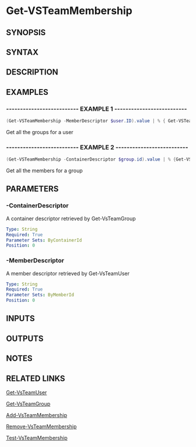 <!-- #include "./common/header.md" -->

# Get-VSTeamMembership

## SYNOPSIS

<!-- #include "./synopsis/Get-VSTeamMembership.md" -->

## SYNTAX

## DESCRIPTION

<!-- #include "./synopsis/Get-VSTeamMembership.md" -->

## EXAMPLES

### -------------------------- EXAMPLE 1 --------------------------

```PowerShell
(Get-VSTeamMembership -MemberDescriptor $user.ID).value | % { Get-VSTeamGroup -Descriptor $_.containerDescriptor }
```

Get all the groups for a user

### -------------------------- EXAMPLE 2 --------------------------

```PowerShell
(Get-VSTeamMembership -ContainerDescriptor $group.id).value | % {Get-VSTeamUser -Descriptor $_.memberDescriptor }
```

Get all the members for a group

## PARAMETERS

### -ContainerDescriptor

A container descriptor retrieved by Get-VsTeamGroup

```yaml
Type: String
Required: True
Parameter Sets: ByContainerId
Position: 0
```

### -MemberDescriptor

A member descriptor retrieved by Get-VsTeamUser

```yaml
Type: String
Required: True
Parameter Sets: ByMemberId
Position: 0
```

## INPUTS

## OUTPUTS

## NOTES

## RELATED LINKS

[Get-VsTeamUser](Get-VsTeamUser.md)

[Get-VsTeamGroup](Get-VsTeamGroup.md)

[Add-VsTeamMembership](Add-VsTeamMembership.md)

[Remove-VsTeamMembership](Remove-VsTeamMembership.md)

[Test-VsTeamMembership](Test-VsTeamMembership.md)
